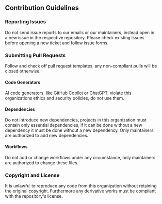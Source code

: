 ## Contribution Guidelines

### Reporting Issues

Do not send issue reports to our emails or our maintainers, instead open in a new issue in the respective repository. Please check existing issues before opening a new ticket and follow issue forms.

### Submitting Pull Requests

Follow and check off pull request templates, any non-compliant pulls will be closed otherwise.

#### Code Generators

AI code generators, like GitHub Copilot or ChatGPT, violate this organizations ethics and security policies, do not use them.

#### Dependencies

Do not introduce new dependencies, projects in this organization must contain only essential dependencies, if it can be done without a new dependency it must be done without a new dependency. Only maintainers are authorized to add new dependencies.

#### Workflows

Do not add or change workflows under any circumstance, only maintainers are authorized to change these files.

### Copyright and License

It is unlawful to reproduce any code from this organization without retaining the original copyright. Furthermore any derivative works must be compliant with the repository's license.
